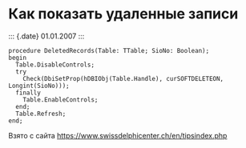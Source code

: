 Как показать удаленные записи
=============================

::: {.date}
01.01.2007
:::

    procedure DeletedRecords(Table: TTable; SioNo: Boolean);
    begin
      Table.DisableControls;
      try
        Check(DbiSetProp(hDBIObj(Table.Handle), curSOFTDELETEON, Longint(SioNo)));
      finally
        Table.EnableControls;
      end;
      Table.Refresh;
    end; 

Взято с сайта <https://www.swissdelphicenter.ch/en/tipsindex.php>

